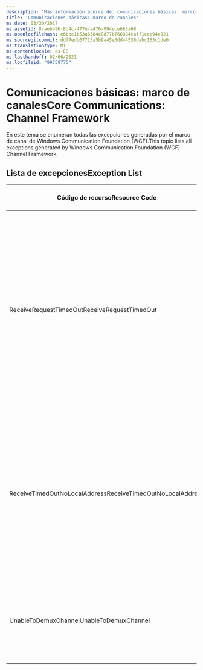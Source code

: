 ```yaml
---
description: 'Más información acerca de: comunicaciones básicas: marco de canal'
title: 'Comunicaciones básicas: marco de canales'
ms.date: 03/30/2017
ms.assetid: 8caeb496-8d4c-477e-a476-994ece685a68
ms.openlocfilehash: e6bbe1b53a6584e8d77b766884caff1cce94e921
ms.sourcegitcommit: ddf7edb67715a5b9a45e3dd44536dabc153c1de0
ms.translationtype: MT
ms.contentlocale: es-ES
ms.lasthandoff: 02/06/2021
ms.locfileid: "99759775"
---
```

# <a name="core-communications-channel-framework"></a><span data-ttu-id="087f3-103">Comunicaciones básicas: marco de canales</span><span class="sxs-lookup"><span data-stu-id="087f3-103">Core Communications: Channel Framework</span></span>

<span data-ttu-id="087f3-104">En este tema se enumeran todas las excepciones generadas por el marco de canal de Windows Communication Foundation (WCF).</span><span class="sxs-lookup"><span data-stu-id="087f3-104">This topic lists all exceptions generated by Windows Communication Foundation (WCF) Channel Framework.</span></span>  
  
## <a name="exception-list"></a><span data-ttu-id="087f3-105">Lista de excepciones</span><span class="sxs-lookup"><span data-stu-id="087f3-105">Exception List</span></span>  
  
|<span data-ttu-id="087f3-106">Código de recurso</span><span class="sxs-lookup"><span data-stu-id="087f3-106">Resource Code</span></span>|<span data-ttu-id="087f3-107">Cadena de recurso</span><span class="sxs-lookup"><span data-stu-id="087f3-107">Resource String</span></span>|  
|-------------------|---------------------|  
|<span data-ttu-id="087f3-108">ReceiveRequestTimedOut</span><span class="sxs-lookup"><span data-stu-id="087f3-108">ReceiveRequestTimedOut</span></span>|<span data-ttu-id="087f3-109">La solicitud recibida en la dirección local especificada ha agotado su tiempo de espera después de la hora especificada.</span><span class="sxs-lookup"><span data-stu-id="087f3-109">The received request on the specified local address has timed out after the specified time.</span></span> <span data-ttu-id="087f3-110">El tiempo asignado a esta operación puede ser una porción de un tiempo de espera mayor.</span><span class="sxs-lookup"><span data-stu-id="087f3-110">The time allotted to this operation may have been a portion of a longer timeout.</span></span>|  
|<span data-ttu-id="087f3-111">ReceiveTimedOutNoLocalAddress</span><span class="sxs-lookup"><span data-stu-id="087f3-111">ReceiveTimedOutNoLocalAddress</span></span>|<span data-ttu-id="087f3-112">La operación de recepción ha agotado su tiempo de espera después de la hora especificada.</span><span class="sxs-lookup"><span data-stu-id="087f3-112">The receive operation has timed out after the specified time.</span></span> <span data-ttu-id="087f3-113">El tiempo asignado a esta operación puede ser una porción de un tiempo de espera mayor.</span><span class="sxs-lookup"><span data-stu-id="087f3-113">The time allotted to this operation may have been a portion of a longer timeout.</span></span>|  
|<span data-ttu-id="087f3-114">UnableToDemuxChannel</span><span class="sxs-lookup"><span data-stu-id="087f3-114">UnableToDemuxChannel</span></span>|<span data-ttu-id="087f3-115">Ningún canal está disponible para aceptar el mensaje con la acción especificada.</span><span class="sxs-lookup"><span data-stu-id="087f3-115">No channel is available to accept the message with the specified action.</span></span>|
